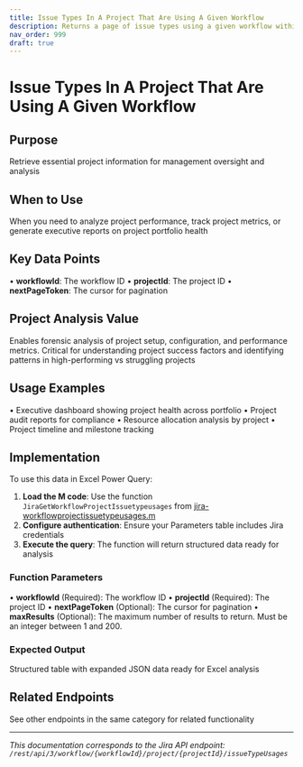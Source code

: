 ```yaml
---
title: Issue Types In A Project That Are Using A Given Workflow
description: Returns a page of issue types using a given workflow within a project.
nav_order: 999
draft: true
---
```


# Issue Types In A Project That Are Using A Given Workflow

## Purpose
Retrieve essential project information for management oversight and analysis

## When to Use
When you need to analyze project performance, track project metrics, or generate executive reports on project portfolio health

## Key Data Points
• **workflowId**: The workflow ID
• **projectId**: The project ID
• **nextPageToken**: The cursor for pagination

## Project Analysis Value
Enables forensic analysis of project setup, configuration, and performance metrics. Critical for understanding project success factors and identifying patterns in high-performing vs struggling projects

## Usage Examples
• Executive dashboard showing project health across portfolio
• Project audit reports for compliance
• Resource allocation analysis by project
• Project timeline and milestone tracking

## Implementation
To use this data in Excel Power Query:

1. **Load the M code**: Use the function `JiraGetWorkflowProjectIssuetypeusages` from [jira-workflowprojectissuetypeusages.m](../assets/jira-workflowprojectissuetypeusages.m)
2. **Configure authentication**: Ensure your Parameters table includes Jira credentials
3. **Execute the query**: The function will return structured data ready for analysis

### Function Parameters
• **workflowId** (Required): The workflow ID
• **projectId** (Required): The project ID
• **nextPageToken** (Optional): The cursor for pagination
• **maxResults** (Optional): The maximum number of results to return. Must be an integer between 1 and 200.

### Expected Output
Structured table with expanded JSON data ready for Excel analysis

## Related Endpoints
See other endpoints in the same category for related functionality

---
*This documentation corresponds to the Jira API endpoint: `/rest/api/3/workflow/{workflowId}/project/{projectId}/issueTypeUsages`*
